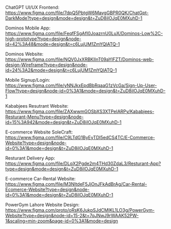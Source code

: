 ChatGPT UI/UX Frontend: https://www.figma.com/file/7dpQ5PbtgW6MavgGBPR0QK/ChatGpt-DarkMode?type=design&mode=design&t=ZuD8iIOJqE0MXuhD-1

Dominos Mobile App: https://www.figma.com/file/FeqfFSgAfI0JoazrnU0LuX/Dominos-Low%2C-high-prototype?type=design&node-id=42%3A48&mode=design&t=c6LujUM1ZmYQlATQ-1

Dominos Website: https://www.figma.com/file/NQV0JxXRBKIlnT09aYlFZT/Dominos-web-design-Wireframe?type=design&node-id=24%3A2&mode=design&t=c6LujUM1ZmYQlATQ-1

Mobile Signup/Login: https://www.figma.com/file/yNNJkxEpdBbRqaaG1zVcGa/Sign-Up-User-Flow?type=design&node-id=0%3A1&mode=design&t=ZuD8iIOJqE0MXuhD-1

Kababjees Resutrant Website: https://www.figma.com/file/ZAXwwmGOSbXS3XTPeIARPy/Kababjees-Resturant-Menu?type=design&node-id=15%3A942&mode=design&t=ZuD8iIOJqE0MXuhD-1

E-commerce Website SoleCraft: https://www.figma.com/file/C9LTdG1ByEyTDI5edCS4TC/E-Commerce-Website?type=design&node-id=0%3A1&mode=design&t=ZuD8iIOJqE0MXuhD-1

Resturant Delivery App: https://www.figma.com/file/DLqX2Pgde2m4THd30ZdaL3/Resturant-App?type=design&mode=design&t=ZuD8iIOJqE0MXuhD-1

E-commerce Car-Rental Website: https://www.figma.com/file/M3NItdeF5JjOnJFkAdBrAg/Car-Rental-Ecomerce-Website?type=design&node-id=0%3A1&mode=design&t=ZuD8iIOJqE0MXuhD-1

PowerGym Lahore Website Design: https://www.figma.com/proto/oRsK6JukpSJdCMIKL1LO3g/PowerGym-Website?type=design&node-id=15-2&t=7qJNwJ9rWAAK52PW-1&scaling=min-zoom&page-id=0%3A1&mode=design

